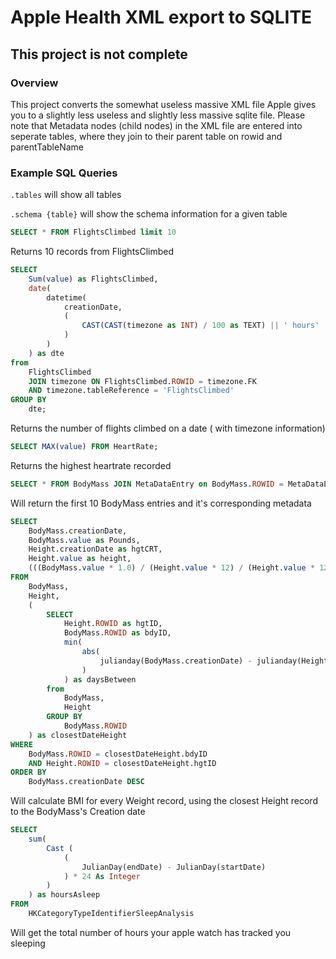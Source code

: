 # Apple Health XML export to SQLITE

## This project is not complete

### Overview

This project converts the somewhat useless massive XML file Apple gives you to a slightly less useless and slightly less massive sqlite file. Please note that Metadata nodes (child nodes) in the XML file are entered into seperate tables, where they join to their parent table on rowid and parentTableName

### Example SQL Queries

`.tables` will show all tables

`.schema {table}` will show the schema information for a given table

```SQL 
SELECT * FROM FlightsClimbed limit 10
``` 
Returns 10 records from FlightsClimbed

```SQL
SELECT
    Sum(value) as FlightsClimbed,
    date(
        datetime(
            creationDate,
            (
                CAST(CAST(timezone as INT) / 100 as TEXT) || ' hours'
            )
        )
    ) as dte
from
    FlightsClimbed
    JOIN timezone ON FlightsClimbed.ROWID = timezone.FK
    AND timezone.tableReference = 'FlightsClimbed'
GROUP BY
    dte;
```
Returns the number of flights climbed on a date ( with timezone information)

```SQL 
SELECT MAX(value) FROM HeartRate; 
``` 
Returns the highest heartrate recorded

```SQL 
SELECT * FROM BodyMass JOIN MetaDataEntry on BodyMass.ROWID = MetaDataEntry.FK and MetaDataEntry.tableReference = 'BodyMass' limit 10
``` 
Will return the first 10 BodyMass entries and it's corresponding metadata

```SQL
SELECT
    BodyMass.creationDate,
    BodyMass.value as Pounds,
    Height.creationDate as hgtCRT,
    Height.value as height,
    (((BodyMass.value * 1.0) / (Height.value * 12) / (Height.value * 12)) * 703) as BMI
FROM
    BodyMass,
    Height,
    (
        SELECT
            Height.ROWID as hgtID,
            BodyMass.ROWID as bdyID,
            min(
                abs(
                    julianday(BodyMass.creationDate) - julianday(Height.creationDate)
                )
            ) as daysBetween
        from
            BodyMass,
            Height
        GROUP BY
            BodyMass.ROWID
    ) as closestDateHeight
WHERE
    BodyMass.ROWID = closestDateHeight.bdyID
    AND Height.ROWID = closestDateHeight.hgtID
ORDER BY
    BodyMass.creationDate DESC
```

Will calculate BMI for every Weight record, using the closest Height record to the BodyMass's Creation date

```SQL
SELECT
    sum(
        Cast (
            (
                JulianDay(endDate) - JulianDay(startDate)
            ) * 24 As Integer
        )
    ) as hoursAsleep
FROM
    HKCategoryTypeIdentifierSleepAnalysis
```
Will get the total number of hours your apple watch has tracked you sleeping




